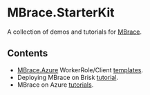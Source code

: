 # MBrace.StarterKit

A collection of demos and tutorials for [MBrace](http://www.m-brace.net/).

## Contents

* [MBrace.Azure](http://github.com/mbraceproject/MBrace.Azure) WorkerRole/Client [templates](azure/AZURE.md).
* Deploying MBrace on Brisk [tutorial](https://github.com/mbraceproject/MBrace.StarterKit/blob/master/azure/brisk-tutorial.md#get-started-with-brisk).
* MBrace on Azure [tutorials](https://github.com/mbraceproject/MBrace.StarterKits/tree/master/azure/Demos).
